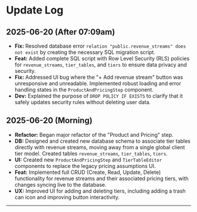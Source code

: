 # Update Log

## 2025-06-20 (After 07:09am)

- **Fix:** Resolved database error `relation "public.revenue_streams" does not exist` by creating the necessary SQL migration script.
- **Feat:** Added complete SQL script with Row Level Security (RLS) policies for `revenue_streams`, `tier_tables`, and `tiers` to ensure data privacy and security.
- **Fix:** Addressed UI bug where the "+ Add revenue stream" button was unresponsive and unreadable. Implemented robust loading and error handling states in the `ProductAndPricingStep` component.
- **Dev:** Explained the purpose of `DROP POLICY IF EXISTS` to clarify that it safely updates security rules without deleting user data.

## 2025-06-20 (Morning)

- **Refactor:** Began major refactor of the "Product and Pricing" step.
- **DB:** Designed and created new database schema to associate tier tables directly with revenue streams, moving away from a single global client tier model. Created tables `revenue_streams`, `tier_tables`, `tiers`.
- **UI:** Created new `ProductAndPricingStep` and `TierTableEditor` components to replace the legacy pricing assumptions UI.
- **Feat:** Implemented full CRUD (Create, Read, Update, Delete) functionality for revenue streams and their associated pricing tiers, with changes syncing live to the database.
- **UX:** Improved UI for adding and deleting tiers, including adding a trash can icon and improving button interactivity.

--- 